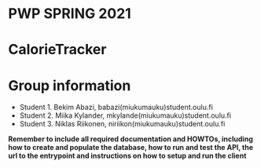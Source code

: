 # PWP SPRING 2021
# CalorieTracker
# Group information
* Student 1. Bekim Abazi, babazi(miukumauku)student.oulu.fi
* Student 2. Miika Kylander, mkylande(miukumauku)student.oulu.fi
* Student 3. Niklas Riikonen, niriikon(miukumauku)student.oulu.fi

__Remember to include all required documentation and HOWTOs, including how to create and populate the database, how to run and test the API, the url to the entrypoint and instructions on how to setup and run the client__



